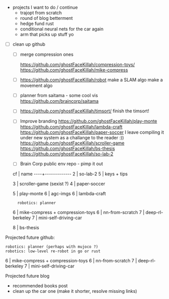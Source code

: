 
- projects I want to do / continue
    - trajopt from scratch
    - round of blog betterment
    - hedge fund rust
    - conditional neural nets for the car again
    - arm that picks up stuff yo



- [ ] clean up github

    - [ ] merge compression ones
    
      https://github.com/ghostFaceKillah/compression-toys/
      https://github.com/ghostFaceKillah/mike-compress
        
    - [ ] https://github.com/ghostFaceKillah/robot
       make a SLAM algo
       make a movement algo
    
    - [ ] planner from saitama - some cool vis
      https://github.com/braincorp/saitama
    
    - [ ] https://github.com/ghostFaceKillah/timsort/
       finish the timsort!
    
    - [ ] Improve branding
       https://github.com/ghostFaceKillah/play-monte
       https://github.com/ghostFaceKillah/lambda-craft
       https://github.com/ghostFaceKillah/paper-soccer
          I leave compiling it under new system as a challange to the reader :))
       https://github.com/ghostFaceKillah/scroller-game
       https://github.com/ghostFaceKillah/bs-thesis
       https://github.com/ghostFaceKillah/so-lab-2
    
    - [ ] Brain Corp public env repo - pimp it out



   cf | name
  ----+-------------
   2  | so-lab-2
   5  | keys + tips

   3  | scroller-game (sexist ?)
   4  | paper-soccer

   5  | play-monte
   6  | agc-imgs
   6  | lambda-craft

        robotics: planner
   6  | mike-compress + compression-toys
   6  | nn-from-scratch
   7  | deep-rl-berkeley
   7  | mini-self-driving-car

   8  | bs-thesis


Projected future github:

    robotics: planner (perhaps with mujoco ?)
    robotics: low-level re-robot in go or rust

   6  | mike-compress + compression-toys
   6  | nn-from-scratch
   7  | deep-rl-berkeley
   7  | mini-self-driving-car


Projected future blog 

- recommended books post
- clean up the car one (make it shorter, resolve missing links)




